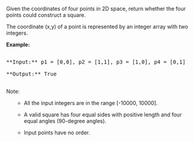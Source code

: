 
Given the coordinates of four points in 2D space, return whether the four points could construct a square.

The coordinate (x,y) of a point is represented by an integer array with two integers.

**Example:**<br />
<pre>
**Input:** p1 = [0,0], p2 = [1,1], p3 = [1,0], p4 = [0,1]
**Output:** True
</pre>


 Note: 
<ol>
- All the input integers are in the range [-10000, 10000].
- A valid square has four equal sides with positive length and four equal angles (90-degree angles).
- Input points have no order.
</ol>

